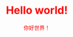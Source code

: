 <html>
  <head>
  </head>
  <body>
    <div id="div1" align="center">
    <h1 style = "color:red">Hello world!</h1>
  </div>
    <div id = "div2" style="color:red" align="center"> 你好世界！</div>
  </body>
</html>
